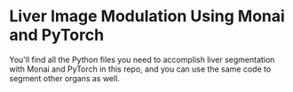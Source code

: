 # Liver Image Modulation Using Monai and PyTorch
You'll find all the Python files you need to accomplish liver segmentation with Monai and PyTorch in this repo, and you can use the same code to segment other organs as well.
